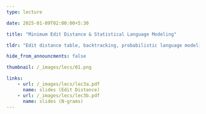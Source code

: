 ```yaml
---
type: lecture

date: 2025-01-09T02:00:00+5:30

title: "Minimum Edit Distance & Statistical Language Modeling"

tldr: "Edit distance table, backtracking, probabilistic language modeling, n-grams, smoothing"

hide_from_announcments: false

thumbnail: /_images/lecs/01.png

links: 
    - url: /_images/lecs/lec3a.pdf
      name: slides (Edit Distance)
    - url: /_images/lecs/lec3b.pdf
      name: slides (N-grams)
---
```

